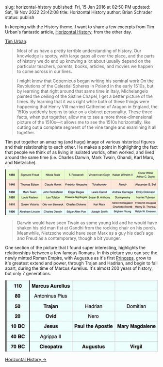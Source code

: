 slug: horizontal-history
published: Fri, 15 Jan 2016 at 02:50 PM
updated: Sat, 19 Nov 2022 23:42:08 
title: Horizontal History
author: Brian Schrader
status: publish

In keeping with the History theme, I want to share a few excerpts from Tim Urban's fantastic article, [Horizontal History][1], from the other day.

[Tim Urban][1]: 

> Most of us have a pretty terrible understanding of history. Our knowledge is spotty, with large gaps all over the place, and the parts of history we do end up knowing a lot about usually depend on the particular teachers, parents, books, articles, and movies we happen to come across in our lives.

> I might know that Copernicus began writing his seminal work On the Revolutions of the Celestial Spheres in Poland in the early 1510s, but by learning that right around that same time in Italy, Michelangelo painted the ceiling of the Sistine Chapel, I get a better picture of the times. By learning that it was right while both of these things were happening that Henry VIII married Catherine of Aragon in England, the 1510s suddenly begins to take on a distinct personality. These three facts, when put together, allow me to see a more three-dimensional picture of the 1510s—it allows me to see the 1510s horizontally, like cutting out a complete segment of the vine tangle and examining it all together.

Tim put together an amazing (and huge) image of various historical figures and their relationship to each other. He makes a point in highlighting the fact that people we think of as living in isolated worlds, often worked, and lived around the same time (i.e. Charles Darwin, Mark Twain, Ghandi, Karl Marx, and Nietzsche).

[![Horizontal History][2]][3]

> Darwin would have seen Twain as some young kid and he would have shaken his old man fist at Gandhi from the rocking chair on his porch. Meanwhile, Nietzsche would have seen Marx as a guy his dad’s age and Freud as a contemporary, though a bit younger.


[1]: http://waitbutwhy.com/2016/01/horizontal-history.html
[2]: /images/blog/horiz-history-1.jpg
[3]: http://28oa9i1t08037ue3m1l0i861.wpengine.netdna-cdn.com/wp-content/uploads/2016/01/Horizontal-History-Generations-4.jpg

One section of the picture that I found super interesting, highlights the relationships between a few famous Romans. In this picture you can see the newly minted Roman Empire, with Augustus as it's first [Princeps][5], grow to it's greatest extend and power, through Trajan and Hadrian, and begin to fall apart, during the time of Marcus Aurelius. It's almost 200 years of history, but only 7 generations.

[![Roman figures][4]][4]

[4]: /images/blog/horiz-history-2.png
[5]: https://en.wikipedia.org/wiki/Princeps#Roman_Emperor

[Horizontal History &#8594;][1]
